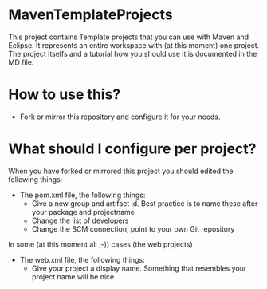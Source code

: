MavenTemplateProjects
=====================

This project contains Template projects that you can use with Maven and Eclipse. It represents an entire workspace with (at this moment) one project. The project itselfs and a tutorial how you should use it is documented in the MD file.

# How to use this?
- Fork or mirror this repository and configure it for your needs.

# What should I configure per project?
When you have forked or mirrored this project you should edited the following things:
- The pom.xml file, the following things:
  - Give a new group and artifact id. Best practice is to name these after your package and projectname
  - Change the list of developers
  - Change the SCM connection, point to your own Git repository

In some (at this moment all ;-)) cases (the web projects)
- The web.xml file, the following things:
  - Give your project a display name. Something that resembles your project name will be nice
